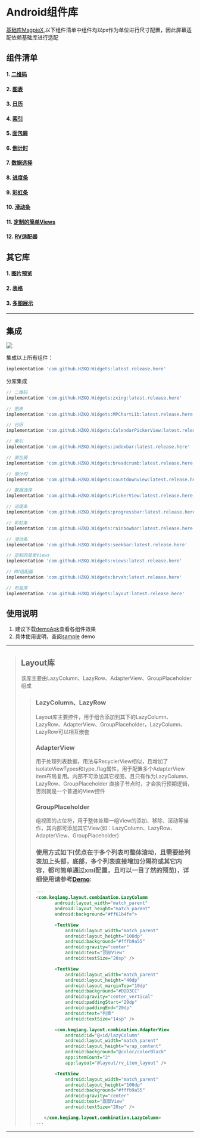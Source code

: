 # Android组件库

[基础库MagpieX](https://github.com/zhouzhuo810/MagpieX),以下组件清单中组件均以px作为单位进行尺寸配置，因此屏幕适配依赖基础库进行适配

## 组件清单
#### 1. [二维码](zxing)
#### 2. [图表](MPChartLib)
#### 3. [日历](CalendarPickerView)
#### 4. [索引](indexbar)
#### 5. [面包屑](breadcrumb)
#### 6. [倒计时](countdownview)
#### 7. [数据选择](PickerView)
#### 8. [进度条](progressbar)
#### 9. [彩虹条](rainbowbar)
#### 10. [滑动条](seekbar)
#### 11. [定制的简单Views](views)
#### 12. [RV适配器](brvah)


## 其它库
#### 1. [图片预览](https://github.com/wanggaowan/PhotoPreview)
#### 2. [表格](https://github.com/wanggaowan/TableLite)
#### 3. [多图展示](https://github.com/zhouzhuo810/ZzImageBox)


---
## 集成

[![](https://jitpack.io/v/HZKQ/Widgets.svg)](https://jitpack.io/#HZKQ/Widgets)

集成以上所有组件：
```groovy
implementation 'com.github.HZKQ:Widgets:latest.release.here'
```

分库集成
```groovy
// 二维码
implementation 'com.github.HZKQ.Widgets:zxing:latest.release.here'

// 图表
implementation 'com.github.HZKQ.Widgets:MPChartLib:latest.release.here'

// 日历
implementation 'com.github.HZKQ.Widgets:CalendarPickerView:latest.release.here'

// 索引
implementation 'com.github.HZKQ.Widgets:indexbar:latest.release.here'

// 面包屑
implementation 'com.github.HZKQ.Widgets:breadcrumb:latest.release.here'

// 倒计时
implementation 'com.github.HZKQ.Widgets:countdownview:latest.release.here'

// 数据选择
implementation 'com.github.HZKQ.Widgets:PickerView:latest.release.here'

// 进度条
implementation 'com.github.HZKQ.Widgets:progressbar:latest.release.here'

// 彩虹条
implementation 'com.github.HZKQ.Widgets:rainbowbar:latest.release.here'

// 滑动条
implementation 'com.github.HZKQ.Widgets:seekbar:latest.release.here'

// 定制的简单Views
implementation 'com.github.HZKQ.Widgets:views:latest.release.here'

// RV适配器
implementation 'com.github.HZKQ.Widgets:brvah:latest.release.here'

// 布局库
implementation 'com.github.HZKQ.Widgets:layout:latest.release.here'
```

## 使用说明
1. 建议下载[demoApk](./app-debug.apk)查看各组件效果
2. 具体使用说明，查阅[sample](sample) demo

---
> ## Layout库
> 该库主要由LazyColumn、LazyRow、AdapterView、GroupPlaceholder组成
> 
>>### LazyColumn、LazyRow
>> Layout库主要控件，用于组合添加到其下的LazyColumn、LazyRow、AdapterView、GroupPlaceholder，LazyColumn、LazyRow可以相互嵌套
>>
>>### AdapterView
>> 用于处理列表数据，用法与RecyclerView相似，且增加了isolateViewTypes和type_flag属性，用于配置多个AdapterView item布局复用。内部不可添加其它视图，且只有作为LazyColumn、LazyRow、GroupPlaceholder 直接子节点时，才会执行预期逻辑，否则就是一个普通的View控件
>>
>>### GroupPlaceholder
>> 组视图的占位符，用于整体处理一组View的添加、移除、滚动等操作，其内部可添加其它View(如：LazyColumn、LazyRow、AdapterView、GroupPlaceholder)
>>
>> ### 使用方式如下(优点在于多个列表可整体滚动，且需要给列表加上头部，底部，多个列表直接增加分隔符或其它内容，都可简单通过xml配置，且可以一目了然的预览)，详细使用请参考[Demo](./sample/src/main/java/com/hzkq/widgets/layout):
>>```xml
>>···
>><com.keqiang.layout.combination.LazyColumn
>>        android:layout_width="match_parent"
>>        android:layout_height="match_parent"
>>        android:background="#ff61b4fe">
>>
>>        <TextView
>>            android:layout_width="match_parent"
>>            android:layout_height="100dp"
>>            android:background="#fffb9a55"
>>            android:gravity="center"
>>            android:text="顶部View"
>>            android:textSize="20sp" />
>>
>>        <TextView
>>            android:layout_width="match_parent"
>>            android:layout_height="40dp"
>>            android:layout_marginTop="10dp"
>>            android:background="#DDD3CC"
>>            android:gravity="center_vertical"
>>            android:paddingStart="20dp"
>>            android:paddingEnd="20dp"
>>            android:text="列表"
>>            android:textSize="14sp" />
>>
>>        <com.keqiang.layout.combination.AdapterView
>>            android:id="@+id/lazyColumn"
>>            android:layout_width="match_parent"
>>            android:layout_height="wrap_content"
>>            android:background="@color/colorBlack"
>>            app:itemCount="2"
>>            app:layout="@layout/rv_item_layout" />
>>
>>        <TextView
>>            android:layout_width="match_parent"
>>            android:layout_height="100dp"
>>            android:background="#fffb9a55"
>>            android:gravity="center"
>>            android:text="底部View"
>>            android:textSize="20sp" />
>>
>>    </com.keqiang.layout.combination.LazyColumn>
>>···
>>```
---


